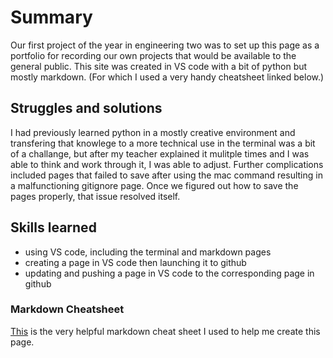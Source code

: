 # Summary 
Our first project of the year in engineering two was to set up this page as a portfolio for recording our own projects that would be available to the general public. This site was created in VS code with a bit of python but mostly markdown. (For which I used a very handy cheatsheet linked below.) 

## Struggles and solutions 
I had previously learned python in a mostly creative environment and transfering that knowlege to a more technical use in the terminal was a bit of a challange, but after my teacher explained it mulitple times and I was able to think and work through it, I was able to adjust. Further complications included pages that failed to save after using the mac command resulting in a malfunctioning gitignore page. Once we figured out how to save the pages properly, that issue resolved itself. 

## Skills learned 

- using VS code, including the terminal and markdown pages 
- creating a page in VS code then launching it to github
- updating and pushing a page in VS code to the corresponding page in github 


### Markdown Cheatsheet 
[This](https://www.markdownguide.org/cheat-sheet/) is the very helpful markdown cheat sheet I used to help me create this page. 